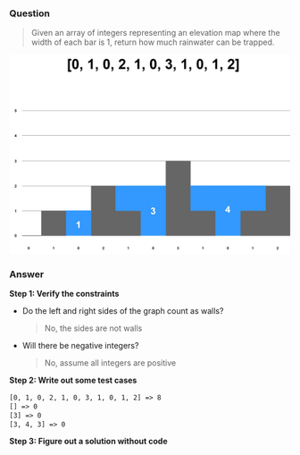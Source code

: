 ### Question
> Given an array of integers representing an elevation map where the width of each bar is 1, return how much rainwater can be trapped.

![Trapping Rainwater](trapping-rainwater.jpg)

### Answer

**Step 1: Verify the constraints** <br>
- Do the left and right sides of the graph count as walls? <br>
  > No, the sides are not walls
- Will there be negative integers? <br>
  > No, assume all integers are positive

**Step 2: Write out some test cases** <br>

```
[0, 1, 0, 2, 1, 0, 3, 1, 0, 1, 2] => 8
[] => 0
[3] => 0
[3, 4, 3] => 0
```

**Step 3: Figure out a solution without code** <br>

